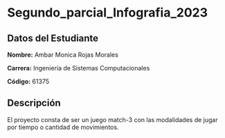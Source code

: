 # Segundo_parcial_Infografia_2023

## **Datos del Estudiante**
**Nombre:** Ambar Monica Rojas Morales

**Carrera:** Ingeniería de Sistemas Computacionales

**Código:** 61375 

## **Descripción**
El proyecto consta de ser un juego match-3 con las modalidades de jugar por tiempo o cantidad de movimientos.

